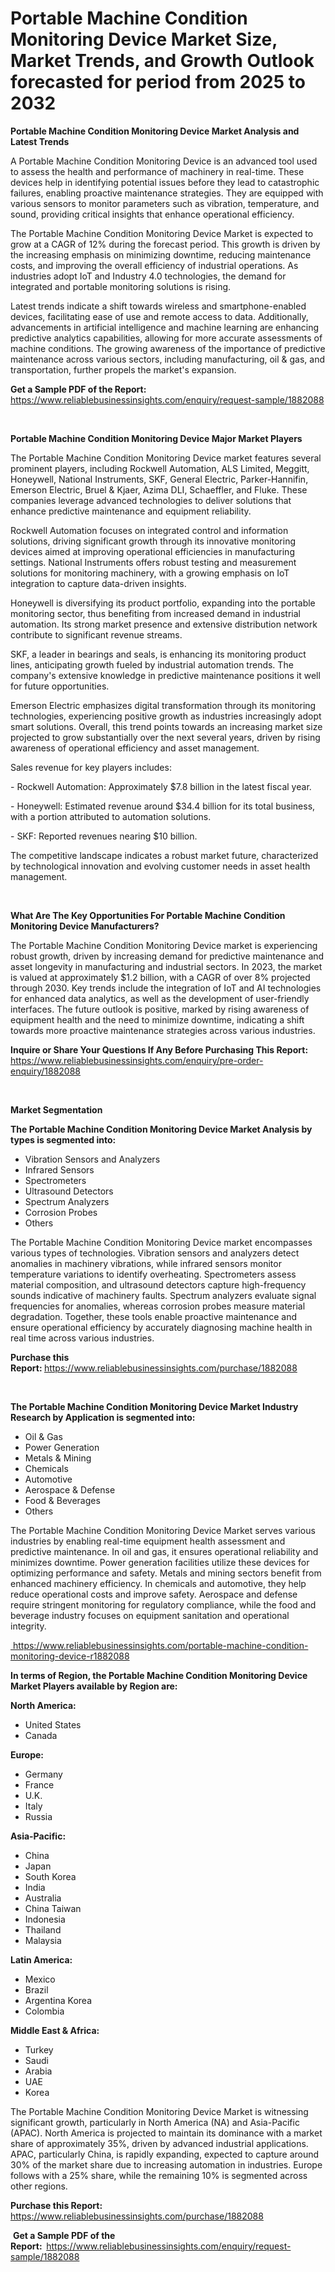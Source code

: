 <p><h1>Portable Machine Condition Monitoring Device Market Size, Market Trends, and Growth Outlook forecasted for period from 2025 to 2032</h1></p><p><strong>Portable Machine Condition Monitoring Device Market Analysis and Latest Trends</strong></p>
<p><p>A Portable Machine Condition Monitoring Device is an advanced tool used to assess the health and performance of machinery in real-time. These devices help in identifying potential issues before they lead to catastrophic failures, enabling proactive maintenance strategies. They are equipped with various sensors to monitor parameters such as vibration, temperature, and sound, providing critical insights that enhance operational efficiency.</p><p>The Portable Machine Condition Monitoring Device Market is expected to grow at a CAGR of 12% during the forecast period. This growth is driven by the increasing emphasis on minimizing downtime, reducing maintenance costs, and improving the overall efficiency of industrial operations. As industries adopt IoT and Industry 4.0 technologies, the demand for integrated and portable monitoring solutions is rising. </p><p>Latest trends indicate a shift towards wireless and smartphone-enabled devices, facilitating ease of use and remote access to data. Additionally, advancements in artificial intelligence and machine learning are enhancing predictive analytics capabilities, allowing for more accurate assessments of machine conditions. The growing awareness of the importance of predictive maintenance across various sectors, including manufacturing, oil & gas, and transportation, further propels the market's expansion.</p></p>
<p><strong>Get a Sample PDF of the Report:&nbsp;</strong> <a href="https://www.reliablebusinessinsights.com/enquiry/request-sample/1882088?utm_campaign=2310&utm_medium=2&utm_source=Github&utm_content=ia&utm_term=12042025&utm_id=portable-machine-condition-monitoring-device">https://www.reliablebusinessinsights.com/enquiry/request-sample/1882088</a></p>
<p>&nbsp;</p>
<p><strong>Portable Machine Condition Monitoring Device Major Market Players</strong></p>
<p><p>The Portable Machine Condition Monitoring Device market features several prominent players, including Rockwell Automation, ALS Limited, Meggitt, Honeywell, National Instruments, SKF, General Electric, Parker-Hannifin, Emerson Electric, Bruel & Kjaer, Azima DLI, Schaeffler, and Fluke. These companies leverage advanced technologies to deliver solutions that enhance predictive maintenance and equipment reliability.</p><p>Rockwell Automation focuses on integrated control and information solutions, driving significant growth through its innovative monitoring devices aimed at improving operational efficiencies in manufacturing settings. National Instruments offers robust testing and measurement solutions for monitoring machinery, with a growing emphasis on IoT integration to capture data-driven insights.</p><p>Honeywell is diversifying its product portfolio, expanding into the portable monitoring sector, thus benefiting from increased demand in industrial automation. Its strong market presence and extensive distribution network contribute to significant revenue streams.</p><p>SKF, a leader in bearings and seals, is enhancing its monitoring product lines, anticipating growth fueled by industrial automation trends. The company's extensive knowledge in predictive maintenance positions it well for future opportunities.</p><p>Emerson Electric emphasizes digital transformation through its monitoring technologies, experiencing positive growth as industries increasingly adopt smart solutions. Overall, this trend points towards an increasing market size projected to grow substantially over the next several years, driven by rising awareness of operational efficiency and asset management.</p><p>Sales revenue for key players includes:</p><p>- Rockwell Automation: Approximately $7.8 billion in the latest fiscal year.</p><p>- Honeywell: Estimated revenue around $34.4 billion for its total business, with a portion attributed to automation solutions.</p><p>- SKF: Reported revenues nearing $10 billion.</p><p>The competitive landscape indicates a robust market future, characterized by technological innovation and evolving customer needs in asset health management.</p></p>
<p>&nbsp;</p>
<p><strong>What Are The Key Opportunities For Portable Machine Condition Monitoring Device Manufacturers?</strong></p>
<p><p>The Portable Machine Condition Monitoring Device market is experiencing robust growth, driven by increasing demand for predictive maintenance and asset longevity in manufacturing and industrial sectors. In 2023, the market is valued at approximately $1.2 billion, with a CAGR of over 8% projected through 2030. Key trends include the integration of IoT and AI technologies for enhanced data analytics, as well as the development of user-friendly interfaces. The future outlook is positive, marked by rising awareness of equipment health and the need to minimize downtime, indicating a shift towards more proactive maintenance strategies across various industries.</p></p>
<p><strong>Inquire or Share Your Questions If Any Before Purchasing This Report:</strong> <a href="https://www.reliablebusinessinsights.com/enquiry/pre-order-enquiry/1882088?utm_campaign=2310&utm_medium=2&utm_source=Github&utm_content=ia&utm_term=12042025&utm_id=portable-machine-condition-monitoring-device">https://www.reliablebusinessinsights.com/enquiry/pre-order-enquiry/1882088</a></p>
<p>&nbsp;</p>
<p><strong>Market Segmentation</strong></p>
<p><strong>The Portable Machine Condition Monitoring Device Market Analysis by types is segmented into:</strong></p>
<p><ul><li>Vibration Sensors and Analyzers</li><li>Infrared Sensors</li><li>Spectrometers</li><li>Ultrasound Detectors</li><li>Spectrum Analyzers</li><li>Corrosion Probes</li><li>Others</li></ul></p>
<p><p>The Portable Machine Condition Monitoring Device market encompasses various types of technologies. Vibration sensors and analyzers detect anomalies in machinery vibrations, while infrared sensors monitor temperature variations to identify overheating. Spectrometers assess material composition, and ultrasound detectors capture high-frequency sounds indicative of machinery faults. Spectrum analyzers evaluate signal frequencies for anomalies, whereas corrosion probes measure material degradation. Together, these tools enable proactive maintenance and ensure operational efficiency by accurately diagnosing machine health in real time across various industries.</p></p>
<p><strong>Purchase this Report:&nbsp;</strong><a href="https://www.reliablebusinessinsights.com/purchase/1882088?utm_campaign=2310&utm_medium=2&utm_source=Github&utm_content=ia&utm_term=12042025&utm_id=portable-machine-condition-monitoring-device">https://www.reliablebusinessinsights.com/purchase/1882088</a></p>
<p>&nbsp;</p>
<p><strong>The Portable Machine Condition Monitoring Device Market Industry Research by Application is segmented into:</strong></p>
<p><ul><li>Oil & Gas</li><li>Power Generation</li><li>Metals & Mining</li><li>Chemicals</li><li>Automotive</li><li>Aerospace & Defense</li><li>Food & Beverages</li><li>Others</li></ul></p>
<p><p>The Portable Machine Condition Monitoring Device Market serves various industries by enabling real-time equipment health assessment and predictive maintenance. In oil and gas, it ensures operational reliability and minimizes downtime. Power generation facilities utilize these devices for optimizing performance and safety. Metals and mining sectors benefit from enhanced machinery efficiency. In chemicals and automotive, they help reduce operational costs and improve safety. Aerospace and defense require stringent monitoring for regulatory compliance, while the food and beverage industry focuses on equipment sanitation and operational integrity.</p></p>
<p><a href="https://www.reliablebusinessinsights.com/portable-machine-condition-monitoring-device-r1882088?utm_campaign=2310&utm_medium=2&utm_source=Github&utm_content=ia&utm_term=12042025&utm_id=portable-machine-condition-monitoring-device">&nbsp;https://www.reliablebusinessinsights.com/portable-machine-condition-monitoring-device-r1882088</a></p>
<p><strong>In terms of Region, the Portable Machine Condition Monitoring Device Market Players available by Region are:</strong></p>
<p>
    <p> <strong> North America: </strong>
        <ul>
            <li>United States</li>
            <li>Canada</li>
        </ul>
        </p> 
    <p> <strong> Europe: </strong>
        <ul>
            <li>Germany</li>
            <li>France</li>
            <li>U.K.</li>
            <li>Italy</li>
            <li>Russia</li>
        </ul>
        </p> 
    <p> <strong> Asia-Pacific: </strong>
        <ul>
            <li>China</li>
            <li>Japan</li>
            <li>South Korea</li>
            <li>India</li>
            <li>Australia</li>
            <li>China Taiwan</li>
            <li>Indonesia</li>
            <li>Thailand</li>
            <li>Malaysia</li>
        </ul>
        </p> 
    <p> <strong> Latin America: </strong>
        <ul>
            <li>Mexico</li>
            <li>Brazil</li>
            <li>Argentina Korea</li>
            <li>Colombia</li>
        </ul>
        </p> 
    <p> <strong> Middle East & Africa: </strong>
        <ul>
            <li>Turkey</li>
            <li>Saudi</li>
            <li>Arabia</li>
            <li>UAE</li>
            <li>Korea</li>
        </ul>
    </p>
    </p>
<p><p>The Portable Machine Condition Monitoring Device Market is witnessing significant growth, particularly in North America (NA) and Asia-Pacific (APAC). North America is projected to maintain its dominance with a market share of approximately 35%, driven by advanced industrial applications. APAC, particularly China, is rapidly expanding, expected to capture around 30% of the market share due to increasing automation in industries. Europe follows with a 25% share, while the remaining 10% is segmented across other regions.</p></p>
<p><strong>Purchase this Report: </strong><a href="https://www.reliablebusinessinsights.com/purchase/1882088?utm_campaign=2310&utm_medium=2&utm_source=Github&utm_content=ia&utm_term=12042025&utm_id=portable-machine-condition-monitoring-device">https://www.reliablebusinessinsights.com/purchase/1882088</a></p>
<p>&nbsp;<strong>Get a Sample PDF of the Report:&nbsp;&nbsp;</strong><a href="https://www.reliablebusinessinsights.com/enquiry/request-sample/1882088?utm_campaign=2310&utm_medium=2&utm_source=Github&utm_content=ia&utm_term=12042025&utm_id=portable-machine-condition-monitoring-device">https://www.reliablebusinessinsights.com/enquiry/request-sample/1882088</a></p>
<p><strong></strong></p>
<p><p></p><p></p><p></p></p>